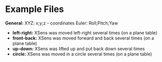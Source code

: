 # Example Files
**General:**
XYZ: x;y;z - coordinates
Euler: Roll;Pitch;Yaw

- **left-right:** XSens was moved left-right several times (on a plane table)
- **front-back:** XSens was moved forward and back several times (on a plane table)
- **up-down:** XSens was lifted up and put back down several times
- **circle:** XSens was moved in a circle several times (on a plane table)